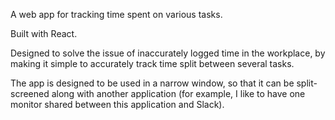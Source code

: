 A web app for tracking time spent on various tasks.

Built with React.

Designed to solve the issue of inaccurately logged time in the workplace, by making it simple to accurately track time split between several tasks.

The app is designed to be used in a narrow window, so that it can be split-screened along with another application (for example, I like to have one monitor shared between this application and Slack).
